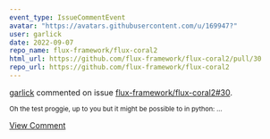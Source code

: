 ```yaml
---
event_type: IssueCommentEvent
avatar: "https://avatars.githubusercontent.com/u/169947?"
user: garlick
date: 2022-09-07
repo_name: flux-framework/flux-coral2
html_url: https://github.com/flux-framework/flux-coral2/pull/30
repo_url: https://github.com/flux-framework/flux-coral2
---
```


<a href='https://github.com/garlick' target='_blank'>garlick</a> commented on issue <a href='https://github.com/flux-framework/flux-coral2/pull/30' target='_blank'>flux-framework/flux-coral2#30</a>.

<small>Oh the test proggie, up to you but it might be possible to in python:...</small>

<a href='https://github.com/flux-framework/flux-coral2/pull/30' target='_blank'>View Comment</a>
